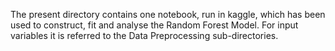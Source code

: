 The present directory contains one notebook, run in kaggle, which has been used to construct, fit and analyse the Random Forest Model. For input variables it is referred to the Data Preprocessing sub-directories.
